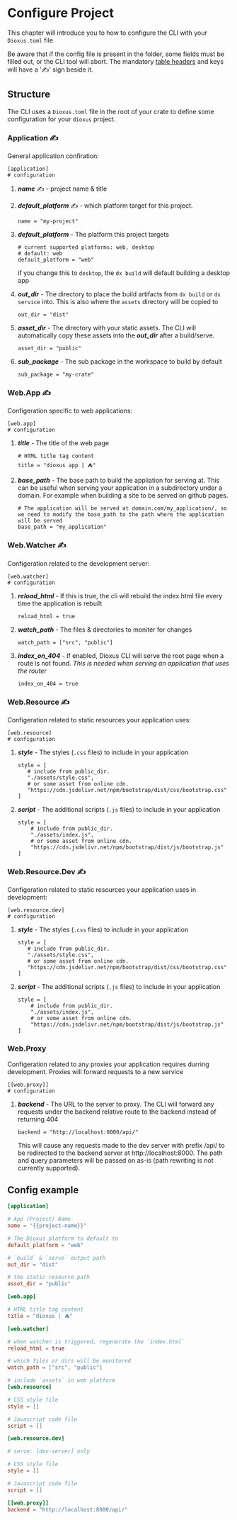 # Configure Project


This chapter will introduce you to how to configure the CLI with your `Dioxus.toml` file

Be aware that if the config file is present in the folder, some fields must be filled out, or the CLI tool will abort. The mandatory [table headers](https://toml.io/en/v1.0.0#table) and keys will have a '✍' sign beside it.

## Structure

The CLI uses a `Dioxus.toml` file in the root of your crate to define some configuration for your `dioxus` project.

### Application ✍

General application confiration:

```
[application]
# configuration
```
1. ***name*** ✍ - project name & title
2. ***default_platform*** ✍ - which platform target for this project.

   ```
   name = "my-project"
   ```
2. ***default_platform*** - The platform this project targets
   ```ß
   # current supported platforms: web, desktop
   # default: web
   default_platform = "web"
   ```
   if you change this to `desktop`, the `dx build` will default building a desktop app
3. ***out_dir*** - The directory to place the build artifacts from `dx build` or `dx service` into. This is also where the `assets` directory will be copied to
    ```
    out_dir = "dist"
    ```
4. ***asset_dir*** - The directory with your static assets. The CLI will automatically copy these assets into the ***out_dir*** after a build/serve.
   ```
   asset_dir = "public"
   ```
5. ***sub_package*** - The sub package in the workspace to build by default
   ```
   sub_package = "my-crate"
   ```

### Web.App ✍

Configeration specific to web applications:

```
[web.app]
# configuration
```

1. ***title*** - The title of the web page
   ```
   # HTML title tag content
   title = "dioxus app | ⛺"
   ```
2. ***base_path*** - The base path to build the appliation for serving at. This can be useful when serving your application in a subdirectory under a domain. For example when building a site to be served on github pages.
   ```
   # The application will be served at domain.com/my_application/, so we need to modify the base_path to the path where the application will be served
   base_path = "my_application"
   ```

### Web.Watcher ✍

Configeration related to the development server:

```
[web.watcher]
# configuration
```

1. ***reload_html*** - If this is true, the cli will rebuild the index.html file every time the application is rebuilt
   ```
   reload_html = true
   ```
2. ***watch_path*** - The files & directories to moniter for changes
   ```
   watch_path = ["src", "public"]
   ```
3. ***index_on_404*** - If enabled, Dioxus CLI will serve the root page when a route is not found. *This is needed when serving an application that uses the router*
   ```
   index_on_404 = true
   ```

### Web.Resource ✍

Configeration related to static resources your application uses:
```
[web.resource]
# configuration
```

1. ***style*** - The styles (`.css` files) to include in your application
   ```
   style = [
      # include from public_dir.
      "./assets/style.css",
      # or some asset from online cdn.
      "https://cdn.jsdelivr.net/npm/bootstrap/dist/css/bootstrap.css"
   ]
   ```
2. ***script*** - The additional scripts (`.js` files) to include in your application
    ```
    style = [
        # include from public_dir.
        "./assets/index.js",
        # or some asset from online cdn.
        "https://cdn.jsdelivr.net/npm/bootstrap/dist/js/bootstrap.js"
    ]
   ```

### Web.Resource.Dev ✍

Configeration related to static resources your application uses in development:
```
[web.resource.dev]
# configuration
```

1. ***style*** - The styles (`.css` files) to include in your application
   ```
   style = [
      # include from public_dir.
      "./assets/style.css",
      # or some asset from online cdn.
      "https://cdn.jsdelivr.net/npm/bootstrap/dist/css/bootstrap.css"
   ]
   ```
2. ***script*** - The additional scripts (`.js` files) to include in your application
    ```
    style = [
        # include from public_dir.
        "./assets/index.js",
        # or some asset from online cdn.
        "https://cdn.jsdelivr.net/npm/bootstrap/dist/js/bootstrap.js"
    ]
   ```

### Web.Proxy

Configeration related to any proxies your application requires durring development. Proxies will forward requests to a new service

```
[[web.proxy]]
# configuration
```

1. ***backend*** - The URL to the server to proxy. The CLI will forward any requests under the backend relative route to the backend instead of returning 404
   ```
   backend = "http://localhost:8000/api/"
   ```
   This will cause any requests made to the dev server with prefix /api/ to be redirected to the backend server at http://localhost:8000. The path and query parameters will be passed on as-is (path rewriting is not currently supported).

## Config example

```toml
[application]

# App (Project) Name
name = "{{project-name}}"

# The Dioxus platform to default to
default_platform = "web"

# `build` & `serve` output path
out_dir = "dist"

# the static resource path
asset_dir = "public"

[web.app]

# HTML title tag content
title = "dioxus | ⛺"

[web.watcher]

# when watcher is triggered, regenerate the `index.html`
reload_html = true

# which files or dirs will be monitored
watch_path = ["src", "public"]

# include `assets` in web platform
[web.resource]

# CSS style file
style = []

# Javascript code file
script = []

[web.resource.dev]

# serve: [dev-server] only

# CSS style file
style = []

# Javascript code file
script = []

[[web.proxy]]
backend = "http://localhost:8000/api/"
```
